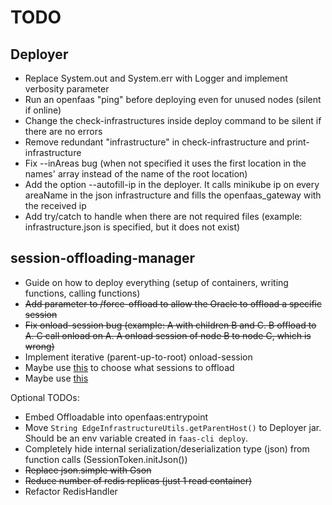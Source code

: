 # TODO

## Deployer

* Replace System.out and System.err with Logger and implement verbosity parameter
* Run an openfaas "ping" before deploying even for unused nodes (silent if online)
* Change the check-infrastructures inside deploy command to be silent if there are no errors
* Remove redundant "infrastructure" in check-infrastructure and print-infrastructure
* Fix --inAreas bug (when not specified it uses the first location in the names' array instead of the name of the root location)
* Add the option --autofill-ip in the deployer. It calls minikube ip on every areaName in the json infrastructure and fills the openfaas_gateway with the received ip
* Add try/catch to handle when there are not required files (example: infrastructure.json is specified, but it does not exist)

## session-offloading-manager

* Guide on how to deploy everything (setup of containers, writing functions, calling functions)
* ~~Add parameter <session> to /force-offload to allow the Oracle to offload a specific session~~
* ~~Fix onload-session bug (example: A with children B and C. B offload to A. C call onload on A. A onload session of node B to node C, which is wrong)~~
* Implement iterative (parent-up-to-root) onload-session
* Maybe use [this](https://redis.io/commands/memory-usage/) to choose what sessions to offload
* Maybe use [this](https://github.com/kubernetes-sigs/metrics-server)

Optional TODOs:

* Embed Offloadable into openfaas:entrypoint
* Move `String EdgeInfrastructureUtils.getParentHost()` to Deployer jar. Should be an env variable created in `faas-cli deploy`.
* Completely hide internal serialization/deserialization type (json) from function calls (SessionToken.initJson())
* ~~Replace json.simple with Gson~~
* ~~Reduce number of redis replicas (just 1 read container)~~
* Refactor RedisHandler

